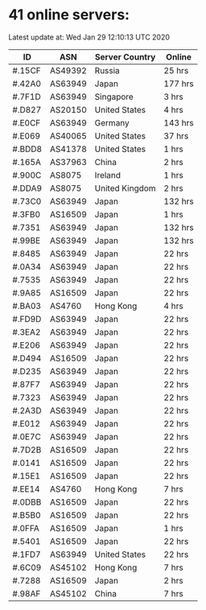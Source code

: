 # 41 online servers:

Latest update at: Wed Jan 29 12:10:13 UTC 2020

| ID | ASN | Server Country | Online |
| -- | --- | -------------- | ------ |
| #.15CF | AS49392 | Russia | 25 hrs |
| #.42A0 | AS63949 | Japan | 177 hrs |
| #.7F1D | AS63949 | Singapore | 3 hrs |
| #.D827 | AS20150 | United States | 4 hrs |
| #.E0CF | AS63949 | Germany | 143 hrs |
| #.E069 | AS40065 | United States | 37 hrs |
| #.BDD8 | AS41378 | United States | 1 hrs |
| #.165A | AS37963 | China | 2 hrs |
| #.900C | AS8075 | Ireland | 1 hrs |
| #.DDA9 | AS8075 | United Kingdom | 2 hrs |
| #.73C0 | AS63949 | Japan | 132 hrs |
| #.3FB0 | AS16509 | Japan | 1 hrs |
| #.7351 | AS63949 | Japan | 132 hrs |
| #.99BE | AS63949 | Japan | 132 hrs |
| #.8485 | AS63949 | Japan | 22 hrs |
| #.0A34 | AS63949 | Japan | 22 hrs |
| #.7535 | AS63949 | Japan | 22 hrs |
| #.9A85 | AS16509 | Japan | 22 hrs |
| #.BA03 | AS4760 | Hong Kong | 4 hrs |
| #.FD9D | AS63949 | Japan | 22 hrs |
| #.3EA2 | AS63949 | Japan | 22 hrs |
| #.E206 | AS63949 | Japan | 22 hrs |
| #.D494 | AS16509 | Japan | 22 hrs |
| #.D235 | AS63949 | Japan | 22 hrs |
| #.87F7 | AS63949 | Japan | 22 hrs |
| #.7323 | AS63949 | Japan | 22 hrs |
| #.2A3D | AS63949 | Japan | 22 hrs |
| #.E012 | AS63949 | Japan | 22 hrs |
| #.0E7C | AS63949 | Japan | 22 hrs |
| #.7D2B | AS16509 | Japan | 22 hrs |
| #.0141 | AS16509 | Japan | 22 hrs |
| #.15E1 | AS16509 | Japan | 22 hrs |
| #.EE14 | AS4760 | Hong Kong | 7 hrs |
| #.0DBB | AS16509 | Japan | 22 hrs |
| #.B5B0 | AS16509 | Japan | 22 hrs |
| #.0FFA | AS16509 | Japan | 1 hrs |
| #.5401 | AS16509 | Japan | 22 hrs |
| #.1FD7 | AS63949 | United States | 22 hrs |
| #.6C09 | AS45102 | Hong Kong | 7 hrs |
| #.7288 | AS16509 | Japan | 2 hrs |
| #.98AF | AS45102 | China | 7 hrs |

